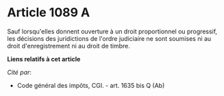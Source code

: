 # Article 1089 A

Sauf lorsqu'elles donnent ouverture à un droit proportionnel ou progressif, les décisions des juridictions de l'ordre
judiciaire ne sont soumises ni au droit d'enregistrement ni au droit de timbre.

**Liens relatifs à cet article**

_Cité par_:

  - Code général des impôts, CGI. - art. 1635 bis Q (Ab)
